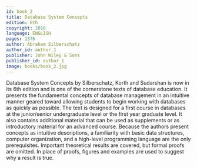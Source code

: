 ```yaml
---
id: book_2
title: Database System Concepts
edition: 6th
copyright: 2010
language: ENGLISH
pages: 1376
author: Abraham Silberschatz
author_id: author_1
publisher: John Wiley & Sons
publisher_id: author_1
image: books/book_2.jpg
---
```


Database System Concepts by Silberschatz, Korth and Sudarshan is now in its 6th edition and is one of the cornerstone texts of database education. It presents the fundamental concepts of database management in an intuitive manner geared toward allowing students to begin working with databases as quickly as possible.
The text is designed for a first course in databases at the junior/senior undergraduate level or the first year graduate level. It also contains additional material that can be used as supplements or as introductory material for an advanced course. Because the authors present concepts as intuitive descriptions, a familiarity with basic data structures, computer organization, and a high-level programming language are the only prerequisites. Important theoretical results are covered, but formal proofs are omitted. In place of proofs, figures and examples are used to suggest why a result is true.